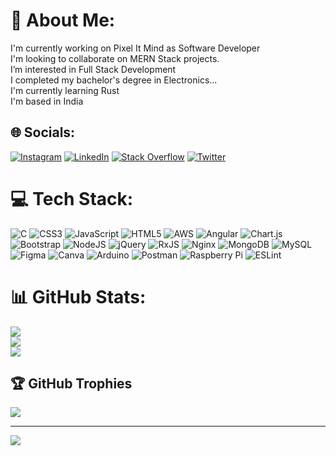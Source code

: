 # 💫 About Me:
I'm currently working on Pixel It Mind as Software Developer<br>I'm looking to collaborate on MERN Stack projects.<br>I’m interested in Full Stack Development<br>I completed my bachelor's degree in Electronics...<br>I'm currently learning Rust<br>I'm based in India


## 🌐 Socials:
[![Instagram](https://img.shields.io/badge/Instagram-%23E4405F.svg?logo=Instagram&logoColor=white)](https://instagram.com/salman_vaipees) [![LinkedIn](https://img.shields.io/badge/LinkedIn-%230077B5.svg?logo=linkedin&logoColor=white)](https://linkedin.com/in/salman-faris-b7b4611b0) [![Stack Overflow](https://img.shields.io/badge/-Stackoverflow-FE7A16?logo=stack-overflow&logoColor=white)](https://stackoverflow.com/users/user:19234977) [![Twitter](https://img.shields.io/badge/Twitter-%231DA1F2.svg?logo=Twitter&logoColor=white)](https://twitter.com/salmanvaipees5) 

# 💻 Tech Stack:
![C](https://img.shields.io/badge/c-%2300599C.svg?style=plastic&logo=c&logoColor=white) ![CSS3](https://img.shields.io/badge/css3-%231572B6.svg?style=plastic&logo=css3&logoColor=white) ![JavaScript](https://img.shields.io/badge/javascript-%23323330.svg?style=plastic&logo=javascript&logoColor=%23F7DF1E) ![HTML5](https://img.shields.io/badge/html5-%23E34F26.svg?style=plastic&logo=html5&logoColor=white) ![AWS](https://img.shields.io/badge/AWS-%23FF9900.svg?style=plastic&logo=amazon-aws&logoColor=white) ![Angular](https://img.shields.io/badge/angular-%23DD0031.svg?style=plastic&logo=angular&logoColor=white) ![Chart.js](https://img.shields.io/badge/chart.js-F5788D.svg?style=plastic&logo=chart.js&logoColor=white) ![Bootstrap](https://img.shields.io/badge/bootstrap-%23563D7C.svg?style=plastic&logo=bootstrap&logoColor=white) ![NodeJS](https://img.shields.io/badge/node.js-6DA55F?style=plastic&logo=node.js&logoColor=white) ![jQuery](https://img.shields.io/badge/jquery-%230769AD.svg?style=plastic&logo=jquery&logoColor=white) ![RxJS](https://img.shields.io/badge/rxjs-%23B7178C.svg?style=plastic&logo=reactivex&logoColor=white) ![Nginx](https://img.shields.io/badge/nginx-%23009639.svg?style=plastic&logo=nginx&logoColor=white) ![MongoDB](https://img.shields.io/badge/MongoDB-%234ea94b.svg?style=plastic&logo=mongodb&logoColor=white) ![MySQL](https://img.shields.io/badge/mysql-%2300f.svg?style=plastic&logo=mysql&logoColor=white) 	![Figma](https://img.shields.io/badge/figma-%23F24E1E.svg?style=plastic&logo=figma&logoColor=white) ![Canva](https://img.shields.io/badge/Canva-%2300C4CC.svg?style=plastic&logo=Canva&logoColor=white) ![Arduino](https://img.shields.io/badge/-Arduino-00979D?style=plastic&logo=Arduino&logoColor=white) ![Postman](https://img.shields.io/badge/Postman-FF6C37?style=plastic&logo=postman&logoColor=white) ![Raspberry Pi](https://img.shields.io/badge/-RaspberryPi-C51A4A?style=plastic&logo=Raspberry-Pi) ![ESLint](https://img.shields.io/badge/ESLint-4B3263?style=plastic&logo=eslint&logoColor=white)
# 📊 GitHub Stats:
![](https://github-readme-stats.vercel.app/api?username=salman9633&theme=midnight-purple&hide_border=false&include_all_commits=true&count_private=true)<br/>
![](https://github-readme-streak-stats.herokuapp.com/?user=salman9633&theme=midnight-purple&hide_border=false)<br/>
![](https://github-readme-stats.vercel.app/api/top-langs/?username=salman9633&theme=midnight-purple&hide_border=false&include_all_commits=true&count_private=true&layout=compact)

## 🏆 GitHub Trophies
![](https://github-profile-trophy.vercel.app/?username=salman9633&theme=radical&no-frame=false&no-bg=true&margin-w=4)

---
[![](https://visitcount.itsvg.in/api?id=salman9633&icon=9&color=0)](https://visitcount.itsvg.in)

<!-- Proudly created with GPRM ( https://gprm.itsvg.in ) -->

